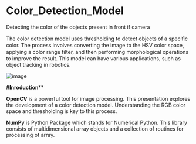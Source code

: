 # Color_Detection_Model
Detecting the color of the objects present in front if camera

The color detection model uses thresholding to detect objects of a speciﬁc color. The process involves converting the image to the HSV color space, applying a color range ﬁlter, and then performing morphological operations to improve the result. This model can have various applications, such as object tracking in robotics.

![image](https://github.com/NamanSingh7/Color_Detection_Model/assets/88393791/f235b06a-c5c6-4572-a205-98d512f8daa8)


**#Inroduction****

**OpenCV** is a powerful tool for image processing. This presentation explores the development of a color detection model. Understanding the RGB color space and thresholding is key to this process.

**NumPy** is Python Package which stands for Numerical Python. This library consists
of multidimensional array objects and a collection of routines for
processing of array.




